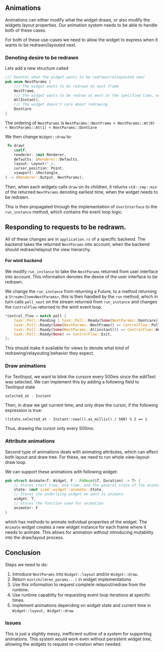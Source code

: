 ## Animations 
Animations can either modify what the widget draws, or also modify the widgets layout properties.
Our animation system needs to be able to handle both of these cases.

For both of these use-cases we need to allow the widget to express when it wants to be redrawn/layouted next.

### Denoting desire to be redrawn
Lets add a new structure called 

```rust
/// Denotes when the widget wants to be redrawn/reloayouted next
pub enum NextParams {
    /// The widget wants to be redrawn on next frame
    NextFrame,
    /// The widget wants to be redraw at most at the specified time, or earlier
    At(Instant),
    /// The widget doesn't care about redrawing
    DontCare
}
```
The ordering of `NextParams` is `NextParams::NextFrame < NextParams::At(0) < NextParams::At(1) < NextParams::DontCare`

We then change  `Widget::draw` to:
```rust
 fn draw(
    &self,
    renderer: &mut Renderer,
    defaults: &Renderer::Defaults,
    layout: Layout<'_>,
    cursor_position: Point,
    viewport: &Rectangle,
) -> (Renderer::Output, NextParams);
```


Then, when each widgets calls `draw` on its children, it returns `std::cmp::min` of the returned `NextParams` denoting 
earliest time, when the widget needs to be redrawn.

This is then propagated through the implementation of `UserInterface` to the `run_instance` method, which contains the event loop logic.

## Responding to requests to be redrawn.
All of these changes are in `application.rs` of a specific backend. The backend takes the returned `NextParams` into account, when the backend should redraw/relayout the view hierarchy.

#### For winit backend

We modify `run_instance` to take the `NextParams` returned from user interface into account. This information denotes the desire of the user interface to be redrawn. 

We change the `run_instance` from returning a Future, to a method returning a `Stream<Item=NextParams>`, this is then handled by the `run` method, which in turn calls `poll_next` on the stream returned from `run_instance` and changes the `ControlFlow` returned to the winit event loop.

```rust
*control_flow = match poll {
    task::Poll::Pending | task::Poll::Ready(Some(NextParams::Dontcare)) => ControlFlow::Wait,
    task::Poll::Ready(Some(NextParams::NextFrame)) => ControlFlow::Poll,
    task::Poll::Ready(Some(NextParams::At(instant))) => ControlFlow::WaitUntil(instant),
    task::Poll::Ready(None) => ControlFlow::Exit,
};
```

This should make it available for views to denote what kind of redrawing/relayouting behavior they expect.

### Draw animations
For TextInput, we want to blink the cursore every 500ms since the editText was selected. We can implement this by adding
a following field to TextInput state
```rust
selected_at : Instant
```
Then, in draw we get current time, and only draw the cursor, if the following expression is true:
```
((state.selected_at - Instant::now()).as_millis() / 500) % 2 == 1
```
Thus, drawing the cursor only every 500ms.

### Attribute animations
Second type of animations deals with animating attributes, which can affect both layout and draw tree.
For these, we need to run whole view-layout-draw loop.

We can support these animations with following widget:
```rust
pub struct Animate<T: Widget, F : FnOnce(&T, Duration) -> T> {
    // Stores start time, end time, and the general state of the animation
    state: &mut iced::widget::animate::State,
    // Stores the underlying widget we want to animate
    widget: T,
    // Stores the function used for animation
    animator: F
}
```
which has methods to animate individual properties of the widget. The `Animate` widget creates a new widget instance for each frame where it needs to animate. This allows for animation without introducing mutability into the draw/layout process.


## Conclusion
Steps we need to do:
1. Introduce `NextParams` into `Widget::layout` and/or `Widget::draw`.
2. Return `min(children_params...)` in widget implementations
3. Use this information to request complete relayout/redraw from the runtime.
4. Use runtime capablity for requesting event loop iterations at specific times.
5. Implement animations depending on widget state and current time in `Widget::layout, Widget::draw`

### Issues
This is just a slightly messy, inefficient outline of a system for supporting animations. This system would work even 
without persistent widget tree, allowing the widgets to request re-creation when needed.
